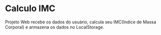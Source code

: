 # Calculo IMC

Projeto Web recebe os dados do usuário, calcula seu IMC(Indice de Massa Corporal) e armazena os dados no LocalStorage.
